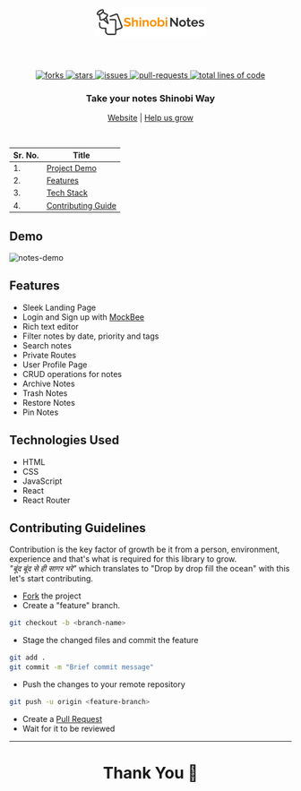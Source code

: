 <h1 align="center">
  <br />
  <a href="https://shinobi-stores.netlify.app/"><img src="https://github.com/vinc3nati/shinobi-notes/blob/dev/src/assets/images/logo.png" alt="logo" width="200"></a>
  <br />
  <br />
</h1>

<!-- PROJECT SHIELDS -->
<p align="center">
  <a href="https://github.com/vinc3nati/shinobi-notes/fork" target="blank">
  <img src="https://img.shields.io/github/forks/vinc3nati/shinobi-notes?style=for-the-badge" alt="forks"/>
  </a>
  <a href="https://github.com/vinc3nati/shinobi-notes/stargazers" target="blank">
  <img src="https://img.shields.io/github/stars/vinc3nati/shinobi-notes?style=for-the-badge" alt="stars"/>
  </a>
  <a href="https://github.com/vinc3nati/shinobi-notes/issues" target="blank">
  <img src="https://img.shields.io/github/issues/vinc3nati/shinobi-notes?style=for-the-badge" alt="issues"/>
  </a>
  <a href="https://github.com/vinc3nati/shinobi-notes/pulls" target="blank">
  <img src="https://img.shields.io/github/issues-pr/vinc3nati/shinobi-notes?color=important&style=for-the-badge" alt="pull-requests"/>
  </a>
  <a href="https://github.com/vinc3nati/shinobi-notes/graphs/code-frequency" target="blank">
  <img src="https://img.shields.io/tokei/lines/github/vinc3nati/shinobi-notes?label=total%20lines%20of%20code&color=9cf&style=for-the-badge" alt="total lines of code"/>
  </a>
</p>

<!-- PROJECT SUBTITLE -->
<h3 align="center">Take your notes Shinobi Way </h3>

<p align="center">
  <a href="https://shinobi-notes.netlify.app/">Website</a>
  |
  <a href="https://github.com/vinc3nati/shinobi-notes/issues">Help us grow</a>
</p>
<br />

<!-- TABLE OF CONTENT -->

| Sr. No. | Title                               |
| ------- | ----------------------------------- |
| 1.      | [Project Demo](#demo)               |
| 2.      | [Features](#features)               |
| 3.      | [Tech Stack](#tech-stack)           |
| 4.      | [Contributing Guide](#contributing) |

<!-- Project Demo -->

<a name="demo"></a>

## Demo

![notes-demo](https://user-images.githubusercontent.com/48097586/162258267-8cc930ae-6203-4664-9b15-6bab01af6e47.gif)

<!-- Features -->

<a name="features"></a>

## Features

- Sleek Landing Page
- Login and Sign up with [MockBee](http://mockbee.netlify.app/)
- Rich text editor
- Filter notes by date, priority and tags
- Search notes
- Private Routes
- User Profile Page
- CRUD operations for notes
- Archive Notes
- Trash Notes
- Restore Notes
- Pin Notes

<!-- Tech Stack -->

<a name="tech-stack"></a>

## Technologies Used

- HTML
- CSS
- JavaScript
- React
- React Router

<!-- Contributing Guidelines -->

<a name="contributing"></a>

## Contributing Guidelines

Contribution is the key factor of growth be it from a person, environment, experience and that's what is required for this library to grow.
<br/>
_"बूंद बूंद से ही सागर भरे"_ which translates to "Drop by drop fill the ocean" with this let's start contributing.
<br/>

- [Fork](https://github.com/vinc3nati/shinobi-notes/fork) the project
- Create a "feature" branch.

```BASH
git checkout -b <branch-name>
```

- Stage the changed files and commit the feature

```BASH
git add .
git commit -m "Brief commit message"
```

- Push the changes to your remote repository

```BASH
git push -u origin <feature-branch>
```

- Create a [Pull Request](https://github.com/vinc3nati/shinobi-notes/pulls)
- Wait for it to be reviewed

---

<h1 align="center">Thank You 🙏</h1>
